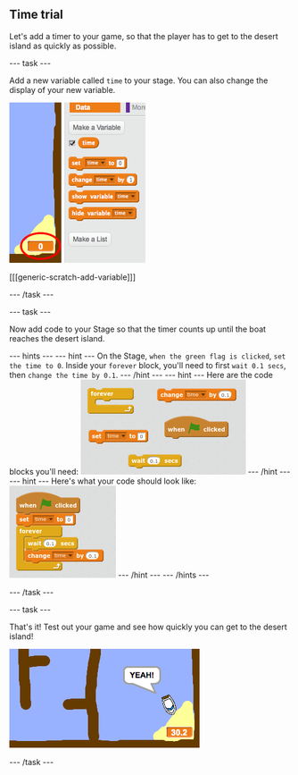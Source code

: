 ## Time trial

Let's add a timer to your game, so that the player has to get to the desert island as quickly as possible.

--- task ---

Add a new variable called `time` to your stage. You can also change the display of your new variable.

 ![screenshot](images/boat-variable.png)

[[[generic-scratch-add-variable]]]

--- /task ---

--- task ---

Now add code to your Stage so that the timer counts up until the boat reaches the desert island.

--- hints ---
--- hint ---
On the Stage, `when the green flag is clicked`, `set the time to 0`. Inside your `forever` block, you'll need to first `wait 0.1 secs`, then `change the time by 0.1`.
--- /hint ---
--- hint ---
Here are the code blocks you'll need:
![screenshot](images/boat-time-blocks.png)
--- /hint ---
--- hint ---
Here's what your code should look like:
![screenshot](images/boat-time-code.png)
--- /hint ---
--- /hints ---

--- /task ---

--- task ---

That's it! Test out your game and see how quickly you can get to the desert island!

 ![screenshot](images/boat-variable-test.png)

--- /task ---


